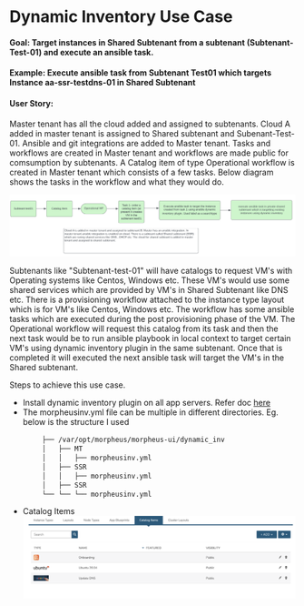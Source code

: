 # Dynamic Inventory Use Case

#### Goal: Target instances in Shared Subtenant from a subtenant (Subtenant-Test-01) and execute an ansible task.

#### Example: Execute ansible task from Subtenant Test01 which targets Instance aa-ssr-testdns-01 in Shared Subtenant

#### User Story:
Master tenant has all the cloud added and assigned to subtenants. Cloud A added in master tenant is assigned to Shared subtenant and Subenant-Test-01. Ansible and git integrations are added to Master tenant. Tasks and workflows are created in Master tenant and workflows are made public for comsumption by subtenants. A Catalog item of type Operational workflow is created in Master tenant which consists of a few tasks. Below diagram shows the tasks in the workflow and what they would do.

![Workflow](/src/DI01.png?raw=true "Workflow")

Subtenants like "Subtenant-test-01" will have catalogs to request VM's with Operating systems like Centos, Windows etc. These VM's would use some shared services which are provided by VM's in Shared Subtenant like DNS etc. There is a provisioning workflow attached to the instance type layout which is for VM's like Centos, Windows etc. The workflow has some ansible tasks which are executed during the post provisioning phase of the VM. The Operational workflow will request this catalog from its task and then the next task would be to run ansible playbook in local context to target certain VM's using dynamic inventory plugin in the same subtenant. Once that is completed it will executed the next ansible task will target the VM's in the Shared subtenant.


Steps to achieve this use case.

- Install dynamic inventory plugin on all app servers. Refer doc [here](https://github.com/gomorpheus/ansible-collection-morpheus-core#readme)
- The morpheusinv.yml file can be multiple in different directories. Eg. below is the structure I used
```
        ├── /var/opt/morpheus/morpheus-ui/dynamic_inv
        │   ├── MT
        │   │   ├── morpheusinv.yml
        │   ├── SSR
        │   │   ├── morpheusinv.yml
        │   ├── SSR
        └── └── └── morpheusinv.yml
```

- Catalog Items
![Catalog Items](/src/catalogItems.png?raw=true "Catalog Items")